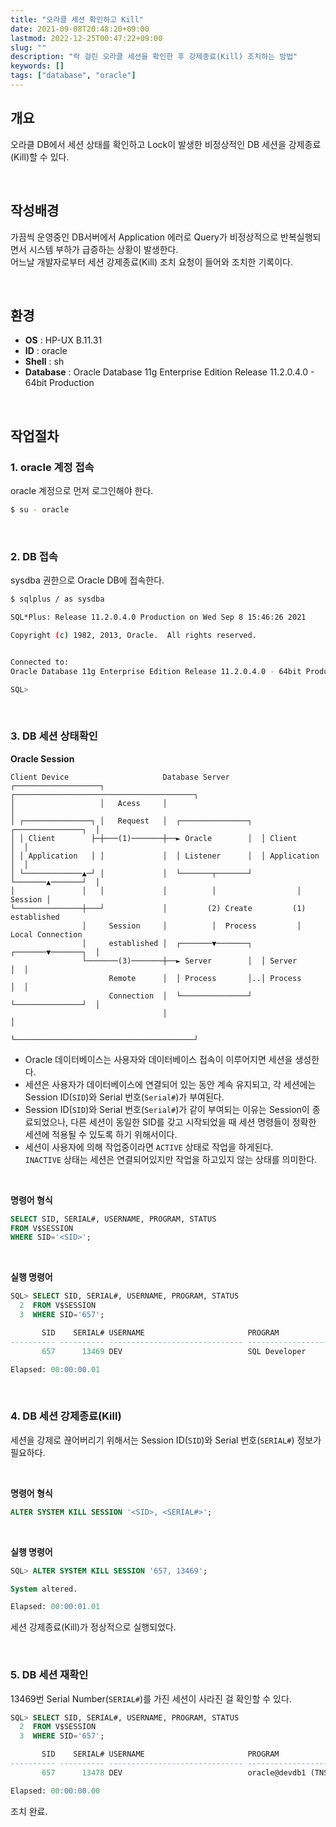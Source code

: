 ```yaml
---
title: "오라클 세션 확인하고 Kill"
date: 2021-09-08T20:48:20+09:00
lastmod: 2022-12-25T00:47:22+09:00
slug: ""
description: "락 걸린 오라클 세션을 확인한 후 강제종료(Kill) 조치하는 방법"
keywords: []
tags: ["database", "oracle"]
---
```


## 개요

오라클 DB에서 세션 상태를 확인하고 Lock이 발생한 비정상적인 DB 세션을 강제종료(Kill)할 수 있다.

&nbsp;

## 작성배경

가끔씩 운영중인 DB서버에서 Application 에러로 Query가 비정상적으로 반복실행되면서 시스템 부하가 급증하는 상황이 발생한다.  
어느날 개발자로부터 세션 강제종료(Kill) 조치 요청이 들어와 조치한 기록이다.

&nbsp;

## 환경

- **OS** : HP-UX B.11.31
- **ID** : oracle
- **Shell** : sh
- **Database** : Oracle Database 11g Enterprise Edition Release 11.2.0.4.0 - 64bit Production

&nbsp;

## 작업절차

### 1. oracle 계정 접속

oracle 계정으로 먼저 로그인해야 한다.

```sh
$ su - oracle
```

&nbsp;

### 2. DB 접속

sysdba 권한으로 Oracle DB에 접속한다.

```sh
$ sqlplus / as sysdba

SQL*Plus: Release 11.2.0.4.0 Production on Wed Sep 8 15:46:26 2021

Copyright (c) 1982, 2013, Oracle.  All rights reserved.


Connected to:
Oracle Database 11g Enterprise Edition Release 11.2.0.4.0 - 64bit Production

SQL>
```

&nbsp;

### 3. DB 세션 상태확인

**Oracle Session**

```
Client Device                     Database Server
┌───────────────────┐             ┌────────────────────────────────────────┐
│                   │   Acess     │                                        │
│ ┌───────────────┐ │   Request   │  ┌───────────────┐  ┌───────────────┐  │
│ │ Client        ├─┼───(1)───────┼──► Oracle        │  │ Client        │  │
│ │ Application   │ │             │  │ Listener      │  │ Application   │  │
│ └─────────────▲─┘ │             │  └───────┬───────┘  └───────▲───────┘  │
│               │   │             │          │                  │  Session │
└───────────────┼───┘             │         (2) Create         (1) established
                │     Session     │          │  Process         │  Local Connection
                │     established │  ┌───────▼───────┐  ┌───────▼───────┐  │
                └───────(3)───────┼──► Server        │  │ Server        │  │
                      Remote      │  │ Process       │..│ Process       │  │
                      Connection  │  └───────────────┘  └───────────────┘  │
                                  │                                        │
                                  └────────────────────────────────────────┘
```

- Oracle 데이터베이스는 사용자와 데이터베이스 접속이 이루어지면 세션을 생성한다.
- 세션은 사용자가 데이터베이스에 연결되어 있는 동안 계속 유지되고, 각 세션에는 Session ID(`SID`)와 Serial 번호(`Serial#`)가 부여된다.
- Session ID(`SID`)와 Serial 번호(`Serial#`)가 같이 부여되는 이유는 Session이 종료되었으나, 다른 세션이 동일한 SID를 갖고 시작되었을 때 세션 명령들이 정확한 세션에 적용될 수 있도록 하기 위해서이다.
- 세션이 사용자에 의해 작업중이라면 `ACTIVE` 상태로 작업을 하게된다.  
  `INACTIVE` 상태는 세션은 연결되어있지만 작업을 하고있지 않는 상태를 의미한다.

&nbsp;

**명령어 형식**

```sql
SELECT SID, SERIAL#, USERNAME, PROGRAM, STATUS
FROM V$SESSION
WHERE SID='<SID>';
```

&nbsp;

**실행 명령어**

```sql
SQL> SELECT SID, SERIAL#, USERNAME, PROGRAM, STATUS
  2  FROM V$SESSION
  3  WHERE SID='657';

       SID    SERIAL# USERNAME                       PROGRAM                                          STATUS
---------- ---------- ------------------------------ ------------------------------------------------ --------
       657      13469 DEV                            SQL Developer                                    ACTIVE

Elapsed: 00:00:00.01
```

&nbsp;

### 4. DB 세션 강제종료(Kill)

세션을 강제로 끊어버리기 위해서는 Session ID(`SID`)와 Serial 번호(`SERIAL#`) 정보가 필요하다.

&nbsp;

**명령어 형식**

```sql
ALTER SYSTEM KILL SESSION '<SID>, <SERIAL#>';
```

&nbsp;

**실행 명령어**

```sql
SQL> ALTER SYSTEM KILL SESSION '657, 13469';

System altered.

Elapsed: 00:00:01.01
```

세션 강제종료(Kill)가 정상적으로 실행되었다.

&nbsp;

### 5. DB 세션 재확인

13469번 Serial Number(`SERIAL#`)를 가진 세션이 사라진 걸 확인할 수 있다.

```sql
SQL> SELECT SID, SERIAL#, USERNAME, PROGRAM, STATUS
  2  FROM V$SESSION
  3  WHERE SID='657';

       SID    SERIAL# USERNAME                       PROGRAM                                          STATUS
---------- ---------- ------------------------------ ------------------------------------------------ --------
       657      13478 DEV                            oracle@devdb1 (TNS V1-V3)                        INACTIVE

Elapsed: 00:00:00.00
```

조치 완료.
